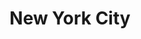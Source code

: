 ---
published:  false
title:			"New York City"
post_path:	2018-01-01-new-york
date_start:	January 2018
metadata:
  - year: 2018
  - cities:
      - NYC
  - states:
      - New York
  - countries:
      - United States
  - continents:
      - North America
  - regions:
      - United States
photos:
  - ext:    01.jpg
    class:  vertical
---